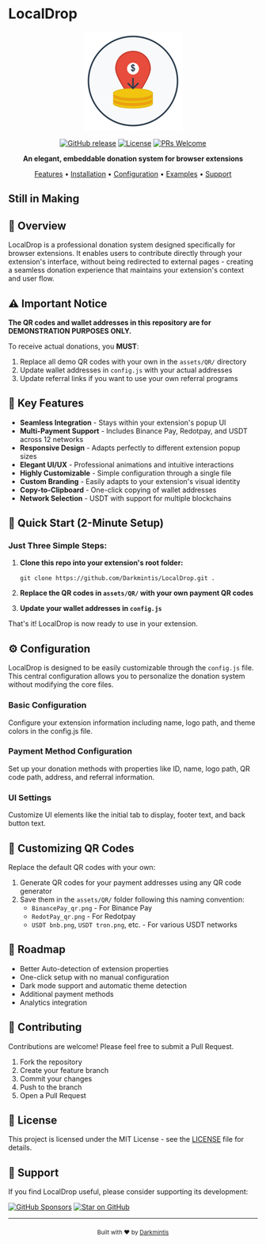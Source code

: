 # LocalDrop

<div align="center">

![LocalDrop Logo](assets/logo.png)

[![GitHub release](https://img.shields.io/badge/release-v1.0.0-blue.svg)](https://github.com/Darkmintis/LocalDrop/releases)
[![License](https://img.shields.io/badge/license-MIT-green.svg)](LICENSE)
[![PRs Welcome](https://img.shields.io/badge/PRs-welcome-brightgreen.svg)](https://github.com/Darkmintis/LocalDrop/pulls)

**An elegant, embeddable donation system for browser extensions**

[Features](#key-features) • [Installation](#installation) • [Configuration](#configuration) • [Examples](#integration-examples) • [Support](#support)

</div>

## Still in Making

## 📖 Overview

LocalDrop is a professional donation system designed specifically for browser extensions. It enables users to contribute directly through your extension's interface, without being redirected to external pages - creating a seamless donation experience that maintains your extension's context and user flow.


## ⚠️ Important Notice

**The QR codes and wallet addresses in this repository are for DEMONSTRATION PURPOSES ONLY.**

To receive actual donations, you **MUST**:
1. Replace all demo QR codes with your own in the `assets/QR/` directory
2. Update wallet addresses in `config.js` with your actual addresses
3. Update referral links if you want to use your own referral programs

## 🌟 Key Features

- **Seamless Integration** - Stays within your extension's popup UI
- **Multi-Payment Support** - Includes Binance Pay, Redotpay, and USDT across 12 networks
- **Responsive Design** - Adapts perfectly to different extension popup sizes
- **Elegant UI/UX** - Professional animations and intuitive interactions
- **Highly Customizable** - Simple configuration through a single file
- **Custom Branding** - Easily adapts to your extension's visual identity
- **Copy-to-Clipboard** - One-click copying of wallet addresses
- **Network Selection** - USDT with support for multiple blockchains

## 🚀 Quick Start (2-Minute Setup)

### Just Three Simple Steps:

1. **Clone this repo into your extension's root folder:**
   ```
   git clone https://github.com/Darkmintis/LocalDrop.git .
   ```

2. **Replace the QR codes in `assets/QR/` with your own payment QR codes**
   
3. **Update your wallet addresses in `config.js`**

That's it! LocalDrop is now ready to use in your extension.

## ⚙️ Configuration

LocalDrop is designed to be easily customizable through the `config.js` file. This central configuration allows you to personalize the donation system without modifying the core files.

### Basic Configuration

Configure your extension information including name, logo path, and theme colors in the config.js file.

### Payment Method Configuration

Set up your donation methods with properties like ID, name, logo path, QR code path, address, and referral information.

### UI Settings

Customize UI elements like the initial tab to display, footer text, and back button text.


## 🧩 Customizing QR Codes

Replace the default QR codes with your own:

1. Generate QR codes for your payment addresses using any QR code generator
2. Save them in the `assets/QR/` folder following this naming convention:
   - `BinancePay_qr.png` - For Binance Pay
   - `RedotPay_qr.png` - For Redotpay
   - `USDT bnb.png`, `USDT tron.png`, etc. - For various USDT networks


## 🚧 Roadmap

- Better Auto-detection of extension properties
- One-click setup with no manual configuration
- Dark mode support and automatic theme detection
- Additional payment methods
- Analytics integration



## 👥 Contributing

Contributions are welcome! Please feel free to submit a Pull Request.

1. Fork the repository
2. Create your feature branch
3. Commit your changes
4. Push to the branch
5. Open a Pull Request

## 📄 License

This project is licensed under the MIT License - see the [LICENSE](LICENSE) file for details.

## 🙏 Support

If you find LocalDrop useful, please consider supporting its development:

[![GitHub Sponsors](https://img.shields.io/badge/GitHub-Sponsor-ff69b4)](https://github.com/sponsors/Darkmintis)
[![Star on GitHub](https://img.shields.io/github/stars/Darkmintis/LocalDrop?style=social)](https://github.com/Darkmintis/LocalDrop/stargazers)

---

<div align="center">
  <sub>Built with ❤️ by <a href="https://github.com/Darkmintis">Darkmintis</a></sub>
</div>
